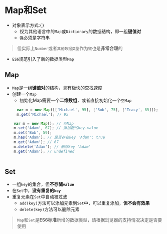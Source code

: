 # Map和Set
- 对象表示方式:`{}`
  - 视为其他语言中的`Map`或`Dictionary`的数据结构，即一组**键值对**
  - `键`必须是字符串
> 但实际上`Number`或者`其他数据类型`作为`键`也是**非常合理**的
- `ES6`规范引入了新的数据类型`Map`

## Map
- `Map`是一组**键值对**的结构，具有极快的查找速度
- 创建一个`Map`
  - 初始化Map需要一个**二维数组**，或者直接初始化一个`空Map`
  ```javascript
    var m = new Map([['Michael', 95], ['Bob', 75], ['Tracy', 85]]);
    m.get('Michael'); // 95
  ```
```javascript
    var m = new Map(); // 空Map
    m.set('Adam', 67); // 添加新的key-value
    m.set('Bob', 59);
    m.has('Adam'); // 是否存在key 'Adam': true
    m.get('Adam'); // 67
    m.delete('Adam'); // 删除key 'Adam'
    m.get('Adam'); // undefined
    
  ```


## Set
- 一组`key`的集合，但**不存储`value`**
- 在`Set`中，**没有重复的`key`**
- 重复元素在`Set`中自动被过滤
  - `add(key)`方法可以添加元素到`Set`中，可以重复添加，**但不会有效果**
  - `delete(key)`方法可以删除元素
> `Map`和`Set`是**ES6标准**新增的数据类型，请根据浏览器的支持情况决定是否要使用  